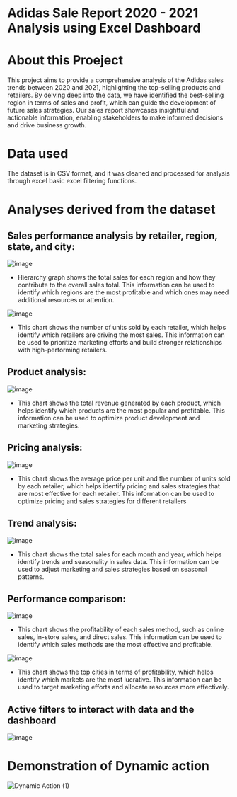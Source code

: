# Adidas Sale Report 2020 - 2021 Analysis using Excel Dashboard

# About this Proeject

This project aims to provide a comprehensive analysis of the Adidas sales trends between 2020 and 2021, highlighting the top-selling products and retailers. By delving deep into the data, we have identified the best-selling region in terms of sales and profit, which can guide the development of future sales strategies. Our sales report showcases insightful and actionable information, enabling stakeholders to make informed decisions and drive business growth.

# Data used

The dataset is in CSV format, and it was cleaned and processed for analysis through excel basic excel filtering functions.

# Analyses derived from the dataset

## Sales performance analysis by retailer, region, state, and city:

![image](https://user-images.githubusercontent.com/126027138/221456774-7875cc2d-7e6e-4e78-9024-97e1e7a9b62b.png)

- Hierarchy graph shows the total sales for each region and how they contribute to the overall sales total. This information can be used to identify which regions are the most profitable and which ones may need additional resources or attention.


![image](https://user-images.githubusercontent.com/126027138/221457095-411bc208-e7a8-4a35-8f7e-251189bb8281.png)

- This chart shows the number of units sold by each retailer, which helps identify which retailers are driving the most sales. This information can be used to prioritize marketing efforts and build stronger relationships with high-performing retailers.

## Product analysis:

![image](https://user-images.githubusercontent.com/126027138/221457197-c66fdeec-ba23-409a-97f1-61b709bc367f.png)

- This chart shows the total revenue generated by each product, which helps identify which products are the most popular and profitable. This information can be used to optimize product development and marketing strategies.


## Pricing analysis:

 ![image](https://user-images.githubusercontent.com/126027138/221458655-01b22457-9e45-453b-8af6-520175ee2fdd.png)
 
 - This chart shows the average price per unit and the number of units sold by each retailer, which helps identify pricing and sales strategies that are most effective for each retailer. This information can be used to optimize pricing and sales strategies for different retailers
 
 
 
## Trend analysis:

![image](https://user-images.githubusercontent.com/126027138/221456029-d63bb2d7-992f-442a-888e-00ec4387909d.png)

- This chart shows the total sales for each month and year, which helps identify trends and seasonality in sales data. This information can be used to adjust marketing and sales strategies based on seasonal patterns.


## Performance comparison: 

![image](https://user-images.githubusercontent.com/126027138/221457981-c2197a08-57e0-46bc-9685-82e3af3f428e.png)

- This chart shows the profitability of each sales method, such as online sales, in-store sales, and direct sales. This information can be used to identify which sales methods are the most effective and profitable.


![image](https://user-images.githubusercontent.com/126027138/221458175-68e4d5a0-fb5a-43bd-9e5e-14577d5e58ef.png)

- This chart shows the top cities in terms of profitability, which helps identify which markets are the most lucrative. This information can be used to target marketing efforts and allocate resources more effectively.




## Active filters to interact with data and the dashboard

![image](https://user-images.githubusercontent.com/126027138/221455682-03ee6fbf-9714-42a5-ab6b-5b45e125fa0b.png)



# Demonstration of Dynamic action

![Dynamic Action (1)](https://user-images.githubusercontent.com/126027138/221468148-ae23b8ad-4d70-4dd4-835f-59d611910fb4.gif)




